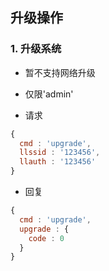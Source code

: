 ## 升级操作

### 1. 升级系统
* 暂不支持网络升级
* 仅限'admin'

* 请求

```javascript
{
  cmd : 'upgrade',
  llssid : '123456',
  llauth : '123456'
}
```

* 回复

```javascript
{
  cmd : 'upgrade',
  upgrade : {
    code : 0
  }
}
```
